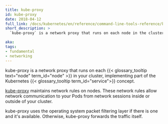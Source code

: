 ```yaml
---
title: kube-proxy
id: kube-proxy
date: 2018-04-12
full_link: /docs/kubernetes/en/reference/command-line-tools-reference/kube-proxy/
short_description: >
  `kube-proxy` is a network proxy that runs on each node in the cluster.

aka:
tags:
- fundamental
- networking
---
```

 kube-proxy is a network proxy that runs on each
{{< glossary_tooltip text="node" term_id="node" >}} in your cluster,
implementing part of the Kubernetes
{{< glossary_tooltip term_id="service">}} concept.

<!--more-->

[kube-proxy](/docs/kubernetes/en/reference/command-line-tools-reference/kube-proxy/)
maintains network rules on nodes. These network rules allow network
communication to your Pods from network sessions inside or outside of
your cluster.

kube-proxy uses the operating system packet filtering layer if there is one
and it's available. Otherwise, kube-proxy forwards the traffic itself.
